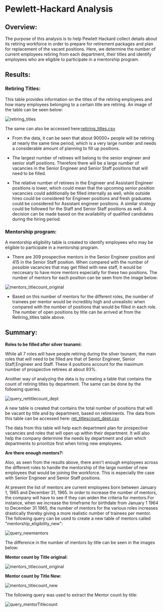# **Pewlett-Hackard Analysis**

## **Overview:**

The purpose of this analysis is to help Pewlett Hackard collect details about its retiring workforce in order to prepare for retirement packages and plan for replacement of the vacant positions. Here, we determine the number of current employees retiring from each department, their titles and identify employees who are eligible to participate in a mentorship program.


## **Results:**


### **Retiring Titles**:
This table provides information on the titles of the retiring employees and how many employees belonging to a certain title are retiring. An image of the table can be seen below:

![retiring_titles](Images_for_analysis/retiring_titles.png)

The same can also be accessed here:[retiring_titles.csv](Data/retiring_titles.csv)

-  From the data, it can be seen that about 90000+ people will be retiring at nearly the same time period, which is a very large number and needs a considerable amount of planning to fill up positions.

-  The largest number of retirees will belong to the senior engineer  and senior staff positions. Therefore there will be a large number of vacancies in the Senior Engineer and Senior Staff positions that will need to be filled. 

- The relative number of retirees in the Engineer and Assistant Engineer positions is lower, which could mean that the upcoming senior position vacancies could additionally be filled internally as well, while outside hires could be considered for Engineer positions and fresh graduates could be considered for Assistant engineer positions. A similar strategy could be followed for the Staff and Senior Staff positions as well. A decision can be made based on the availability of qualified candidates during the hiring period.


### **Mentorship program:**
A mentorship eligibility table is created to identify employees who may be eligible to participate in a mentorship program.

- There are 309 prospective mentors in the Senior Engineer position and 415 in the Senior Staff position. When compared with the number of possible vacancies that may get filled with new staff, it would be neccesary to have more mentors especially for these two positions. The number of mentors for each position can be seen from the image below:

![mentors_titlecount_original](Images_for_analysis/mentors_titlecount_original.png)


-  Based on this number of mentors for the different roles, the number of trainees per mentor would be incredibly high and unrealistic when compared with the number of positions that would be filled in each role. The number of open positions by title can be arrived at from the Retiring_titles table above.


## **Summary:**

**__Roles to be filled after silver tsunami:__**

 While all 7 roles will have people retiring during the silver tsunami, the main roles that will need to be filled are that of Senior Engineer, Senior Staff,Engineer and Staff. These 4 positions account for the maximum number of prospective retirees at about 93%.

Another way of analyzing the data is by creating a table that contains the count of retiring titles by department. The same can be done by the following queries.

![query_rettitlecount_dept](Images_for_analysis/query_rettitlecount_dept.png)

A new table is created that contains the total number of positions that will be vacant by title and by department, based on retirements. The data from this table can be accessed here: [ret_titlescount_dept.csv](Data/ret_titlescount_dept.csv)

The data from this table will help each department plan for prospective vacancies and roles that will open up within their department. It will also help the company determine the needs by department and plan which departments to prioritize first when hiring new employees.

**__Are there enough mentors?:__**

Also, as seen from the results above, there aren't enough employees across the different roles to handle the mentorship of the large number of new employees that would be joining the workforce. This is especially the case with Senior Engineer and Senior Staff positions. 

At present the list of mentors are current employees born between January 1, 1965 and December 31, 1965. In order to increase the number of mentors, the company will have to see if they can widen the criteria for mentors.For instance, when we increase the timeframe for birthdate from January 1 1964 to December 31 1965, the number of mentors for the various roles increases drastically thereby giving a more realistic number of trainees per mentor. The following query can be used to create a new table of mentors called "mentorship_eligibility_new":


![query_newmentors](Images_for_analysis/query_newmentors.png)

The difference in the number of mentors by title can be seen in the images below:

**Mentor count by Title original:**

![mentors_titlecount_original](Images_for_analysis/mentors_titlecount_original.png)

**Mentor count by Title New:**

![mentors_titlecount_new](Images_for_analysis/mentors_titlecount_new.png)

The following query was used to extract the Mentor count by title:

![query_mentorTitlecount](Images_for_analysis/query_mentorTitlecount.png)
